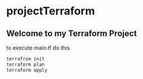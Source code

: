 # projectTerraform
## Welcome to my Terraform Project
to execute main.tf do this 
```bash
terrafrom init
terraform plan
terraform apply
```
